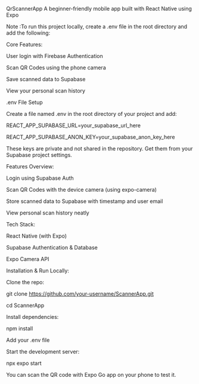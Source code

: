 QrScannerApp A beginner-friendly mobile app built with React Native using Expo


Note :To run this project locally, create a .env file in the root directory and add the following:




Core Features:

User login with Firebase Authentication

Scan QR Codes using the phone camera

Save scanned data to Supabase

View your personal scan history





.env File Setup

Create a file named .env in the root directory of your project and add:

REACT_APP_SUPABASE_URL=your_supabase_url_here  

REACT_APP_SUPABASE_ANON_KEY=your_supabase_anon_key_here

These keys are private and not shared in the repository. Get them from your Supabase project settings.




Features Overview:

Login using Supabase Auth

Scan QR Codes with the device camera (using expo-camera)

Store scanned data to Supabase with timestamp and user email

View personal scan history neatly




Tech Stack:

React Native (with Expo)

Supabase Authentication & Database

Expo Camera API




Installation & Run Locally:

Clone the repo:

git clone https://github.com/your-username/ScannerApp.git

cd ScannerApp




Install dependencies:

npm install

Add your .env file 




Start the development server:

npx expo start

You can scan the QR code with Expo Go app on your phone to test it.
